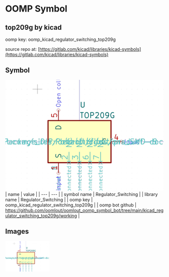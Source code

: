 # OOMP Symbol  
## top209g  by kicad  
  
oomp key: oomp_kicad_regulator_switching_top209g  
  
source repo at: [https://gitlab.com/kicad/libraries/kicad-symbols](https://gitlab.com/kicad/libraries/kicad-symbols)  
## Symbol  
  
[![working.png](working_600.png)](working.png)  
| name | value | 
| --- | --- | 
| symbol name | Regulator_Switching | 
| library name | Regulator_Switching | 
| oomp key | oomp_kicad_regulator_switching_top209g | 
| oomp bot github | https://github.com/oomlout/oomlout_oomp_symbol_bot/tree/main/kicad_regulator_switching_top209g/working | 
## Images  
  
[![working.png](working_140.png)](working.png)  

